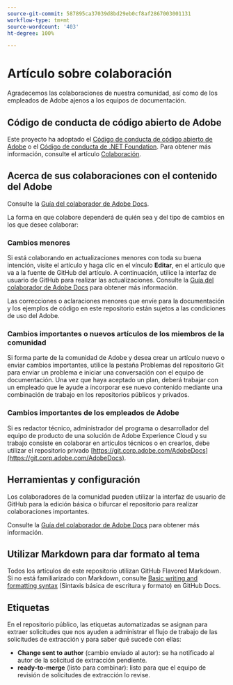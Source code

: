 ```yaml
---
source-git-commit: 587895ca37039d8bd29eb0cf8af2867003001131
workflow-type: tm+mt
source-wordcount: '403'
ht-degree: 100%

---
```

# Artículo sobre colaboración

Agradecemos las colaboraciones de nuestra comunidad, así como de los empleados de Adobe ajenos a los equipos de documentación.

## Código de conducta de código abierto de Adobe


Este proyecto ha adoptado el [Código de conducta de código abierto de Adobe](code-of-conduct.md) o el [Código de conducta de .NET Foundation](https://dotnetfoundation.org/code-of-conduct). Para obtener más información, consulte el artículo [Colaboración](contributing.md).

## Acerca de sus colaboraciones con el contenido del Adobe

Consulte la [Guía del colaborador de Adobe Docs](https://experienceleague.adobe.com/docs/contributor/contributor-guide/introduction.html?lang=es).

La forma en que colabore dependerá de quién sea y del tipo de cambios en los que desee colaborar:

### Cambios menores

Si está colaborando en actualizaciones menores con toda su buena intención, visite el artículo y haga clic en el vínculo **Editar**, en el artículo que va a la fuente de GitHub del artículo. A continuación, utilice la interfaz de usuario de GitHub para realizar las actualizaciones. Consulte la [Guía del colaborador de Adobe Docs](https://experienceleague.adobe.com/docs/contributor/contributor-guide/introduction.html?lang=es) para obtener más información.

Las correcciones o aclaraciones menores que envíe para la documentación y los ejemplos de código en este repositorio están sujetos a las condiciones de uso del Adobe.

### Cambios importantes o nuevos artículos de los miembros de la comunidad

Si forma parte de la comunidad de Adobe y desea crear un artículo nuevo o enviar cambios importantes, utilice la pestaña Problemas del repositorio Git para enviar un problema e iniciar una conversación con el equipo de documentación. Una vez que haya aceptado un plan, deberá trabajar con un empleado que le ayude a incorporar ese nuevo contenido mediante una combinación de trabajo en los repositorios públicos y privados.

<!--
If you submit a pull request with significant changes to documentation and code examples, you'll see a message in the pull request asking you to submit an online contribution license agreement (CLA). We need you to complete the online form before we can review your pull request.
-->

### Cambios importantes de los empleados de Adobe

Si es redactor técnico, administrador del programa o desarrollador del equipo de producto de una solución de Adobe Experience Cloud y su trabajo consiste en colaborar en artículos técnicos o en crearlos, debe utilizar el repositorio privado [https://git.corp.adobe.com/AdobeDocs](https://git.corp.adobe.com/AdobeDocs). <!--Employees from other parts of the Adobe world should use the public repo for minor updates.-->

## Herramientas y configuración

Los colaboradores de la comunidad pueden utilizar la interfaz de usuario de GitHub para la edición básica o bifurcar el repositorio para realizar colaboraciones importantes.

Consulte la [Guía del colaborador de Adobe Docs](https://experienceleague.adobe.com/docs/contributor/contributor-guide/introduction.html?lang=es) para obtener más información.

## Utilizar Markdown para dar formato al tema

Todos los artículos de este repositorio utilizan GitHub Flavored Markdown. Si no está familiarizado con Markdown, consulte [Basic writing and formatting syntax](https://docs.github.com/es/get-started/writing-on-github/getting-started-with-writing-and-formatting-on-github/basic-writing-and-formatting-syntax) (Sintaxis básica de escritura y formato) en GitHub Docs.

## Etiquetas

En el repositorio público, las etiquetas automatizadas se asignan para extraer solicitudes que nos ayuden a administrar el flujo de trabajo de las solicitudes de extracción y para saber qué sucede con ellas:

* **Change sent to author** (cambio enviado al autor): se ha notificado al autor de la solicitud de extracción pendiente.
* **ready-to-merge** (listo para combinar): listo para que el equipo de revisión de solicitudes de extracción lo revise.
